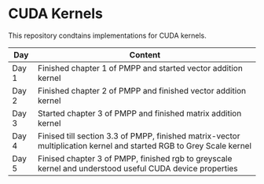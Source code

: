 # CUDA Kernels

This repository condtains implementations for CUDA kernels.

| Day | Content |
|----------|----------|
| Day 1 | Finished chapter 1 of PMPP and started vector addition kernel|
| Day 2 | Finished chapter 2 of PMPP and finished vector addition kernel|
| Day 3 | Started chapter 3 of PMPP and finished matrix addition kernel|
| Day 4 | Finised till section 3.3 of PMPP, finished matrix-vector multiplication kernel and started RGB to Grey Scale kernel|
| Day 5 | Finised chapter 3 of PMPP, finished rgb to greyscale kernel and understood useful CUDA device properties|
